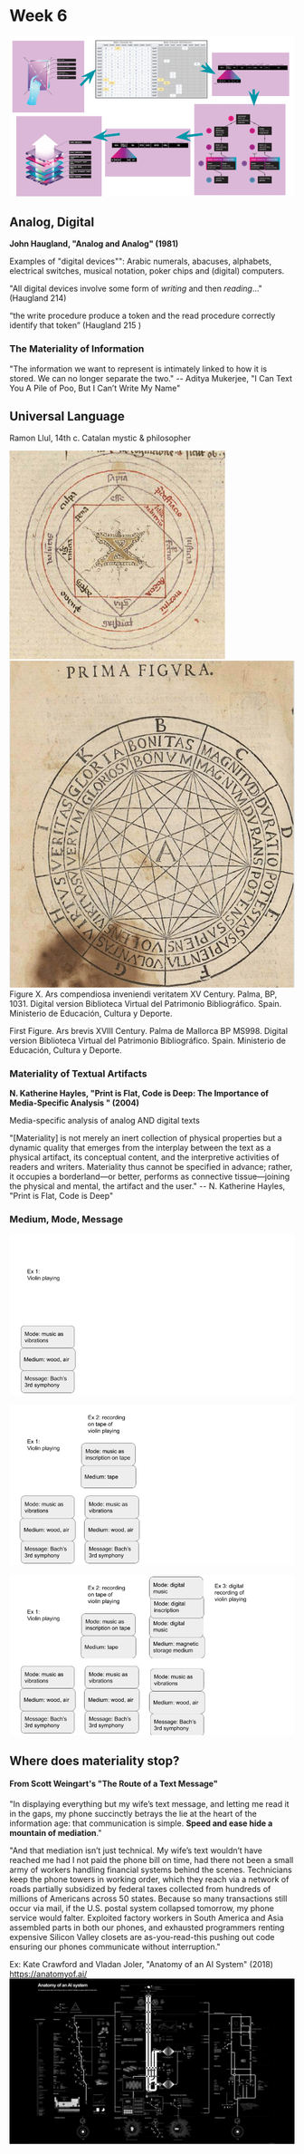 # Week 6



![image](../images/weingart-chart.png)



## Analog, Digital
**John Haugland, "Analog and Analog" (1981)**

Examples of "digital devices"": Arabic numerals, abacuses, alphabets, electrical switches, musical notation, poker chips and (digital) computers.


"All digital devices involve some form of *writing* and then *reading*..."  
(Haugland 214) 

“the write procedure produce a token and the read procedure correctly identify that token” (Haugland 215 )<!-- .element: class="fragment" data-fragment-index="1" -->



### The Materiality of Information

"The information we want to represent is intimately linked to how it is stored. We can no longer separate the two." 
-- Aditya Mukerjee, "I Can Text You A Pile of Poo, But I Can’t Write My Name"



## Universal Language
Ramon Llul, 14th c. Catalan mystic & philosopher

![image](../images/llul1.png) ![image](../images/llul2.png)
Figure X. Ars compendiosa inveniendi veritatem XV Century. Palma, BP, 1031. Digital version Biblioteca Virtual del Patrimonio Bibliográfico. Spain. Ministerio de Educación, Cultura y Deporte.

First Figure. Ars brevis XVIII Century. Palma de Mallorca BP MS998. Digital version Biblioteca Virtual del Patrimonio Bibliográfico. Spain. Ministerio de Educación, Cultura y Deporte.



### Materiality of Textual Artifacts
**N. Katherine Hayles, "Print is Flat, Code is Deep: The Importance of Media-Specific Analysis " (2004)**

Media-specific analysis of analog AND digital texts


"[Materiality] is not merely an inert collection of physical properties but a dynamic quality that emerges from the interplay between the text as a physical artifact, its conceptual content, and the interpretive activities of readers and writers. Materiality thus cannot be specified in advance; rather, it occupies a borderland—or better, performs as connective tissue—joining the physical and mental, the artifact and the user."
-- N. Katherine Hayles, "Print is Flat, Code is Deep"




### Medium, Mode, Message

![image](../images/mediation1.png)


![image](../images/mediation2.png)


![image](../images/mediation3.png)



## Where does materiality stop?
#### From Scott Weingart's "The Route of a Text Message"
"In displaying everything but my wife’s text message, and letting me read it in the gaps, my phone succinctly betrays the lie at the heart of the information age: that communication is simple. **Speed and ease hide a mountain of mediation**."

"And that mediation isn’t just technical. My wife’s text wouldn’t have reached me had I not paid the phone bill on time, had there not been a small army of workers handling financial systems behind the scenes. Technicians keep the phone towers in working order, which they reach via a network of roads partially subsidized by federal taxes collected from hundreds of millions of Americans across 50 states. Because so many transactions still occur via mail, if the U.S. postal system collapsed tomorrow, my phone service would falter. Exploited factory workers in South America and Asia assembled parts in both our phones, and exhausted programmers renting expensive Silicon Valley closets are as-you-read-this pushing out code ensuring our phones communicate without interruption."


Ex: Kate Crawford and Vladan Joler, "Anatomy of an AI System" (2018) https://anatomyof.ai/
![image](../images/anatomy-of-ai.png)